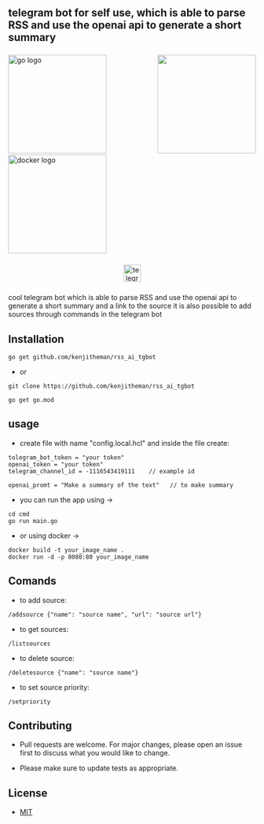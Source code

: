<h2 align="left">telegram bot for self use, which is able to parse RSS and use the openai api to generate a short summary</h2>

###

<img align="right" height="200" src="https://media.tenor.com/6OCEdkhjHKUAAAAC/d4dj-first-mix-d4dj.gif"  />

###

<div align="left">
  <img src="https://cdn.jsdelivr.net/gh/devicons/devicon/icons/go/go-original.svg" height="200" alt="go logo"  />
  <img width="" />
  <img src="https://cdn.jsdelivr.net/gh/devicons/devicon/icons/docker/docker-original.svg" height="200" alt="docker logo"  />
</div>

###

<div align="center">
  <a href="#" target="_blank">
    <img src="https://img.shields.io/static/v1?message=bot_ai_rss_man&logo=telegram&label=&color=2CA5E0&logoColor=white&labelColor=&style=for-the-badge" height="35" alt="telegram logo"  />
  </a>
</div>

###

cool telegram bot 
which is able to parse RSS and use the openai api to generate a short summary and a link to the source
it is also possible to add sources through commands in the telegram bot

## Installation

```
go get github.com/kenjitheman/rss_ai_tgbot
```

- or
```
git clone https://github.com/kenjitheman/rss_ai_tgbot 
```

```
go get go.mod
```

## usage
- create file with name "config.local.hcl" and inside the file create:
```
tolegram_bot_token = "your token"
openai_token = "your token"
telegram_channel_id = -1116543419111    // example id

openai_promt = "Make a summary of the text"   // to make summary
```
- you can run the app using ->
```
cd cmd
go run main.go
```

- or using docker ->
```
docker build -t your_image_name .
docker run -d -p 8080:80 your_image_name
```

## Comands
- to add source:
```
/addsource {"name": "source name", "url": "source url"}
```
- to get sources:
```
/listsources
```
- to delete source:
```
/deletesource {"name": "source name"}
```
- to set source priority:
```
/setpriority 
```

## Contributing

- Pull requests are welcome. For major changes, please open an issue first
to discuss what you would like to change.

- Please make sure to update tests as appropriate.

## License

- [MIT](https://choosealicense.com/licenses/mit/)
